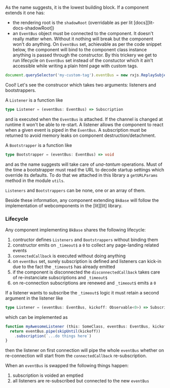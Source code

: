 As the name suggests, it is the lowest building block. If a component extends it one has:

- the rendering root is the `shadowRoot` (overridable as per lit [docs][lit-docs-shadowRoot])
- an `EventBus` object must be connected to the component. It doesn't really matter when. Without it nothing will break but the component won't do anything. On `EventBus` set, achievable as per the code snippet below, the component will bind to the component class instance anything is passed through the constructor. By this trickery we get to run lifecycle on `EventBus` set instead of the constuctor which it ain't accessible while writing a plain html page with custom tags.

```javascript
document.querySelector('my-custom-tag').eventBus = new rxjs.ReplaySubject()
```

Cool! Let's see the construcor which takes two arguments: listeners and bootstrappers.

A `Listener` is a function like

```typescript
type Listener = (eventBus: EventBus) => Subscription
```

and is executed when the `EventBus` is attached. If the channel is changed at runtime it won't be able to re-start. A listener allows the component to react when a given event is piped in the `EventBus`. A subscription must be returned to avoid memory leaks on component destruction/detachment.

A `Bootstrapper` is a function like

```typescript
type Bootstrapper = (eventBus: EventBus) => void
```

and as the name suggests will take care of *una-tantum* operations. Must of the time a bootstrapper must read the URL to decode startup settings which override its defaults. To do that we attached in this library a `getURLParams` method in the module `utils`.

`Listeners` and `Bootstrappers` can be none, one or an array of them.

Beside these information, any component extending `BkBase` will follow the implementation of webcomponents in the [lit][lit] library.

### Lifecycle

Any component implementing `BkBase` shares the following lifecycle:

1. contructor defines `Listeners` and `Bootstrappers` without binding them
2. constructor emits on `_timeout$` a `0` to collect any page-landing related events
3. `connectedCallback` is executed without doing anything
4. on `eventBus` set, surely subscription is defined and listeners can kick-in due to the fact the `_timeout$` has already emitted
5. if the component is disconnected the `disconnectedCallback` takes care of re-instanciate subscriptions and `_timeout$`
6. on re-connection subscriptions are renewed and `_timeout$` emits a `0`

If a listener wants to subscribe the `_timeout$` logic it must
retain a second argument in the listener like

```typescript
type Listener = (eventBus: EventBus, kickoff: Observable<0>) => Subscription
```

which can be implemented as

```typescript
function myAwesomeListener (this: SomeClass, eventBus: EventBus, kickoff: Observable<0>): Subscription {
  return eventBus.pipe(skipUntil(kickoff))
    .subscription(`...do things here`)
}
```

then the listener on first connection will pipe the whole `eventBus` whether on re-connection will start from the `connectedCallback` re-subscription.

When an `eventBus` is swapped the following things happen:

1. subscription is voided an emptied
2. all listeners are re-subscribed but connected to the new `eventBus`
